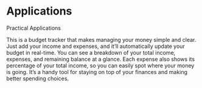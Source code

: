 # Applications
Practical Applications

This is a budget tracker that makes managing your money simple and clear. Just add your income and expenses, and it’ll automatically update your budget in real-time. You can see a breakdown of your total income, expenses, and remaining balance at a glance. Each expense also shows its percentage of your total income, so you can easily spot where your money is going. It’s a handy tool for staying on top of your finances and making better spending choices.
